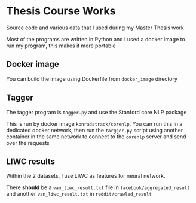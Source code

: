 # Thesis Course Works

Source code and various data that I used during my Master Thesis work

Most of the programs are written in Python and I used a docker image to run my
program, this makes it more portable

## Docker image

You can build the image using Dockerfile from `docker_image` directory

## Tagger

The tagger program is `tagger.py` and use the Stanford core NLP package

This is run by docker image `konradstrack/corenlp`. You can run this in
a dedicated docker network, then run the `targger.py` script using another
container in the same network to connect to the `corenlp` server and send over
the requests

## LIWC results

Within the 2 datasets, I use LIWC as features for neural network.

There **should** be a `van_liwc_result.txt` file in `facebook/aggregated_result`
and another `van_liwc_result.txt` in `reddit/crawled_result`
